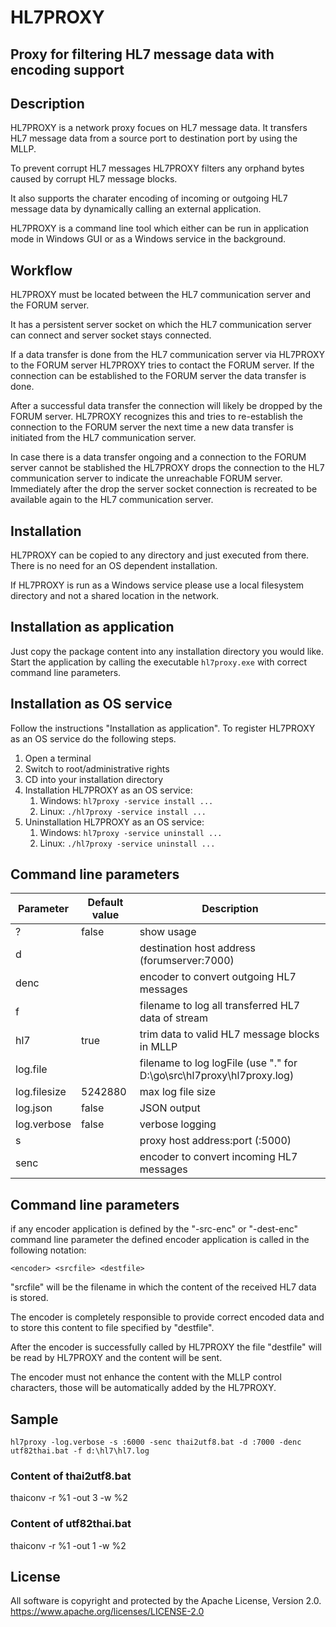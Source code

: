 # HL7PROXY
## Proxy for filtering HL7 message data with encoding support
## Description
HL7PROXY is a network proxy focues on HL7 message data.
It transfers HL7 message data from a source port to destination port by using the MLLP.

To prevent corrupt HL7 messages HL7PROXY filters any orphand bytes caused by corrupt HL7 message blocks.

It also supports the charater encoding of incoming or outgoing HL7 message data by dynamically calling an external application.   

HL7PROXY is a command line tool which either can be run in application mode in Windows GUI or as a Windows service in the background.

## Workflow
HL7PROXY must be located between the HL7 communication server and the FORUM server.
 
It has a persistent server socket on which the HL7 communication server can connect and server socket stays connected.

If a data transfer is done from the HL7 communication server via HL7PROXY to the FORUM server HL7PROXY tries to contact the FORUM server. If the connection can be established to the FORUM server the data transfer is done.
 
After a successful data transfer the connection will likely be dropped by the FORUM server. HL7PROXY recognizes this and tries to re-establish the connection to the FORUM server the next time a new data transfer is initiated from the HL7 communication server. 

In case there is a data transfer ongoing and a connection to the FORUM server cannot be stablished the HL7PROXY drops the connection to the HL7 communication server to indicate the unreachable FORUM server. Immediately after the drop the server socket connection is recreated to be available again to the HL7 communication server.

## Installation  
HL7PROXY can be copied to any directory and just executed from there. There is no need for an OS dependent installation.

If HL7PROXY is run as a Windows service please use a local filesystem directory and not a shared location in the network.

## Installation as application
Just copy the package content into any installation directory you would like.
Start the application by calling the executable `hl7proxy.exe` with correct command line parameters.

## Installation as OS service
Follow the instructions "Installation as application".
To register HL7PROXY as an OS service do the following steps.
1. Open a terminal
1. Switch to root/administrative rights
1. CD into your installation directory
1. Installation HL7PROXY as an OS service: 
    1. Windows: `hl7proxy -service install ...`
    1. Linux: `./hl7proxy -service install ...`
1. Uninstallation HL7PROXY as an OS service: 
    1. Windows: `hl7proxy -service uninstall ...`
    1. Linux: `./hl7proxy -service uninstall ...`

## Command line parameters
Parameter | Default value | Description
------------ | ------------- | -------------
? | false | show usage
d |  | destination host address (forumserver:7000)
denc |  | encoder to convert outgoing HL7 messages
f |  | filename to log all transferred HL7 data of stream
hl7 | true | trim data to valid HL7 message blocks in MLLP
log.file |  | filename to log logFile (use "." for D:\go\src\hl7proxy\hl7proxy.log)
log.filesize | 5242880 | max log file size
log.json | false | JSON output
log.verbose | false | verbose logging
s |  | proxy host address:port (:5000)
senc |  | encoder to convert incoming HL7 messages

## Command line parameters
if any encoder application is defined by the "-src-enc" or "-dest-enc" command line parameter the defined encoder application is called in the following notation:

`<encoder> <srcfile> <destfile>`

"srcfile" will be the filename in which the content of the received HL7 data is stored.

The encoder is completely responsible to provide correct encoded data and to store this content to file specified by "destfile".

After the encoder is successfully called by HL7PROXY the file "destfile" will be read by HL7PROXY and the content will be sent.

The encoder must not enhance the content with the MLLP control characters, those will be automatically added by the HL7PROXY. 

## Sample
`hl7proxy -log.verbose -s :6000 -senc thai2utf8.bat -d :7000 -denc utf82thai.bat -f d:\hl7\hl7.log`

### Content of thai2utf8.bat
thaiconv -r %1 -out 3 -w %2

### Content of utf82thai.bat
thaiconv -r %1 -out 1 -w %2
  
## License
All software is copyright and protected by the Apache License, Version 2.0.
https://www.apache.org/licenses/LICENSE-2.0
